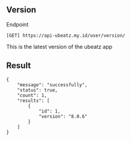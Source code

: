 ## Version
Endpoint
````
[GET] https://api-ubeatz.my.id/user/version/ 
````

This is the latest version of the ubeatz app

## Result
````
{
    "message": "successfully",
    "status": true,
    "count": 1,
    "results": [
        {
            "id": 1,
            "version": "8.0.6"
        }
    ]
}
````